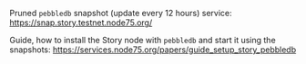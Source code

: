 Pruned `pebbledb` snapshot (update every 12 hours) service:
https://snap.story.testnet.node75.org/

Guide, how to install the Story node with `pebbledb` and start it using the snapshots:
https://services.node75.org/papers/guide_setup_story_pebbledb
